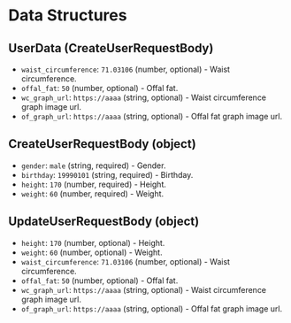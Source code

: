 # Data Structures

## UserData (CreateUserRequestBody)

- `waist_circumference`: `71.03106` (number, optional) - Waist circumference.
- `offal_fat`:           `50` (number, optional) - Offal fat.
- `wc_graph_url`:        `https://aaaa` (string, optional) - Waist circumference graph image url.
- `of_graph_url`:        `https://aaaa` (string, optional) - Offal fat graph image url.

## CreateUserRequestBody (object)

- `gender`:              `male` (string, required) - Gender.
- `birthday`:            `19990101` (string, required) - Birthday.
- `height`:              `170` (number, required) - Height.
- `weight`:              `60` (number, required) - Weight.

## UpdateUserRequestBody (object)

- `height`:              `170` (number, optional) - Height.
- `weight`:              `60` (number, optional) - Weight.
- `waist_circumference`: `71.03106` (number, optional) - Waist circumference.
- `offal_fat`:           `50` (number, optional) - Offal fat.
- `wc_graph_url`:        `https://aaaa` (string, optional) - Waist circumference graph image url.
- `of_graph_url`:        `https://aaaa` (string, optional) - Offal fat graph image url.
